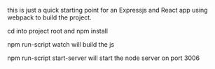 this is just a quick starting point for an Expressjs and React app using webpack to build the project.


cd into project root and npm install

npm run-script watch  will build the js

npm run-script start-server will start the node server on port 3006